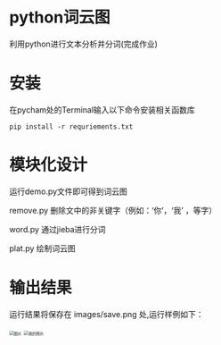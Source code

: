 # python词云图

利用python进行文本分析并分词(完成作业)



# 安装

在pycham处的Terminal输入以下命令安装相关函数库

```base
pip install -r requriements.txt
```



# 模块化设计

运行demo.py文件即可得到词云图

remove.py   删除文中的非关键字（例如：‘你’，‘我’ ，等字）

word.py   通过jieba进行分词

plat.py   绘制词云图



# 输出结果

运行结果将保存在 images/save.png 处,运行样例如下：

<img src="README.assets/2.png" alt="图片" style="zoom:50%;" />

<img src="README.assets/covid.png" alt="我的照片" style="zoom: 50%;" />